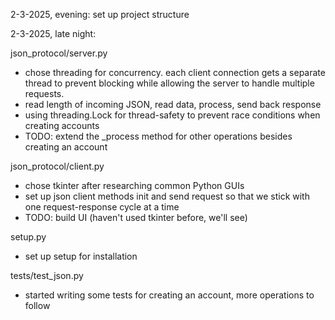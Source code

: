 2-3-2025, evening: set up project structure

2-3-2025, late night:

json_protocol/server.py
- chose threading for concurrency. each client connection gets a separate thread to prevent blocking while allowing the server to handle multiple requests.
- read length of incoming JSON, read data, process, send back response
- using threading.Lock for thread-safety to prevent race conditions when creating accounts
- TODO: extend the _process method for other operations besides creating an account

json_protocol/client.py
- chose tkinter after researching common Python GUIs
- set up json client methods init and send request so that we stick with one request-response cycle at a time
- TODO: build UI (haven't used tkinter before, we'll see)

setup.py
- set up setup for installation

tests/test_json.py
- started writing some tests for creating an account, more operations to follow